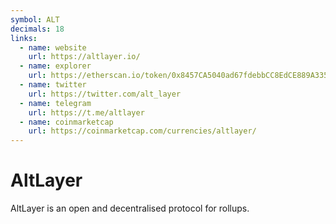 ```yaml
---
symbol: ALT
decimals: 18
links:
  - name: website
    url: https://altlayer.io/
  - name: explorer
    url: https://etherscan.io/token/0x8457CA5040ad67fdebbCC8EdCE889A335Bc0fbFB
  - name: twitter
    url: https://twitter.com/alt_layer
  - name: telegram
    url: https://t.me/altlayer
  - name: coinmarketcap
    url: https://coinmarketcap.com/currencies/altlayer/
---
```


# AltLayer

AltLayer is an open and decentralised protocol for rollups.
